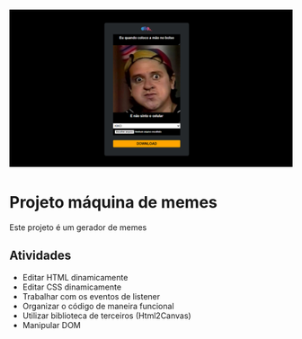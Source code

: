 <h1 align="center">
  <img src="./pictures/capa.png" alt="Capa" title="Capa">
</h1>

# Projeto máquina de memes

Este projeto é um gerador de memes

## Atividades

- Editar HTML dinamicamente
- Editar CSS dinamicamente
- Trabalhar com os eventos de listener
- Organizar o código de maneira funcional
- Utilizar biblioteca de terceiros (Html2Canvas)
- Manipular DOM
